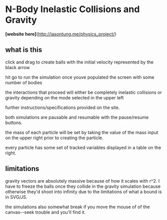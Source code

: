 # N-Body Inelastic Collisions and Gravity

**[website here]**(http://jasontung.me/physics_project/)

## what is this

click and drag to create balls with the initial velocity represented by the black arrow

hit go to run the simulation once youve populated the screen with some number of bodies

the interactions that proceed will either be completely inelastic collisions or gravity depending on the mode selected in the upper left

further instructions/specifications provided on the site.

both simulations are pausable and resumable with the pause/resume buttons.

the mass of each particle will be set by taking the value of the mass input on the upper right prior to creating the particle.

every particle has some set of tracked variables displayed in a table on the right.

## limitations

gravity vectors are absolutely massive because of how it scales with r^2.
I have to freeze the balls once they collide in the gravity simulation because otherwise they'd shoot into infinity due to the limitations of what a bound is in SVG/JS. 

the simulations also somewhat break if you move the mouse of of the canvas--seek trouble and you'll find it.

